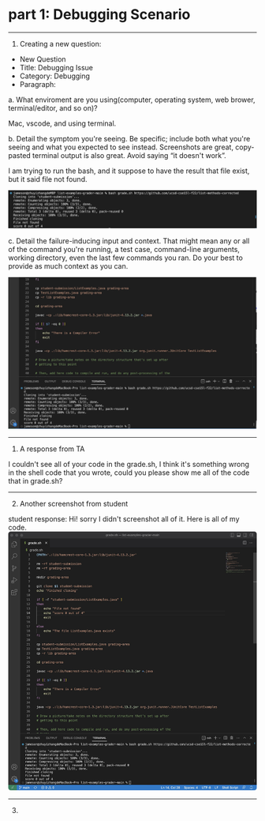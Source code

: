 # part 1: Debugging Scenario

---

1. Creating a new question:
* New Question
* Title: Debugging Issue
* Category: Debugging
* Paragraph:

a. What enviroment are you using(computer, operating system, web brower, terminal/editor, and so on)?

Mac, vscode, and using terminal.

b. Detail the symptom you're seeing. Be specific; include both what you're seeing and what you expected to see instead. Screenshots are great, copy-pasted terminal output is also great. Avoid saying “it doesn't work”.

I am trying to run the bash, and it suppose to have the result that file exist, but it said file not found.

![Image](bashgrade.jpg)

c. Detail the failure-inducing input and context. That might mean any or all of the command you're running, a test case, command-line arguments, working directory, even the last few commands you ran. Do your best to provide as much context as you can.

![Image](bashhalf.jpg)

---

1. A response from TA

I couldn't see all of your code in the grade.sh, I think it's something wrong in the shell code that you wrote, could you please show me all of the code that in grade.sh?

---

2. Another screenshot from student

student response:
Hi! sorry I didn't screenshot all of it. Here is all of my code.
![Image](bashfailedall.jpg)


---















3. 
